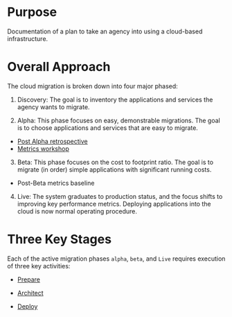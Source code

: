 # Purpose
Documentation of a plan to take an agency into using a cloud-based infrastructure.

# Overall Approach
The cloud migration is broken down into four major phased:

1. Discovery: The goal is to inventory the applications and services the agency wants to migrate.

2. Alpha: This phase focuses on easy, demonstrable migrations. The goal is to choose applications and services that are easy to migrate.

  * [Post Alpha retrospective](https://github.com/18F/infrastructure-modernization/wiki/alpha-retro)
  * [Metrics workshop](https://github.com/18F/infrastructure-modernization/wiki/metrics-workshop)

3. Beta: This phase focuses on the cost to footprint ratio. The goal is to migrate (in order) simple applications with significant running costs.

  * Post-Beta metrics baseline

4. Live: The system graduates to production status, and the focus shifts to improving key performance metrics. Deploying applications into the cloud is now normal operating procedure.

# Three Key Stages
Each of the active migration phases `alpha`, `beta`, and `Live` requires execution of three key activities:

  * [Prepare](./Prepare/README.md)

  * [Architect](./Architect/README.md)

  * [Deploy](./Deploy/README.md)
